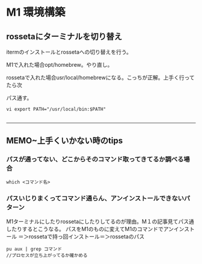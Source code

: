 # M1 環境構築

## rossetaにターミナルを切り替え
itermのインストールとrossetaへの切り替えを行う。


M1で入れた場合opt/homebrew。やり直し。

rossetaで入れた場合usr/local/homebrewになる。こっちが正解。上手く行ってたら次


パス通す。
```
vi export PATH="/usr/local/bin:$PATH"
```


## 



***
## MEMO~上手くいかない時のtips

### パスが通ってない、どこからそのコマンド取ってきてるか調べる場合
```
which <コマンド名>
```

### パスいじりまくってコマンド通らん、アンインストールできないパターン
M1ターミナルにしたりrossetaにしたりしてるのが理由。M１の記事見てパス通したりするとこうなる。
パスをM1のものに変えてM1のコマンドでアンインストール
＝＞rossetaで持っ回インストール＝＞rossetaのパス

```
pu aux | grep コマンド
//プロセスが立ち上がってるか確かめる
```
